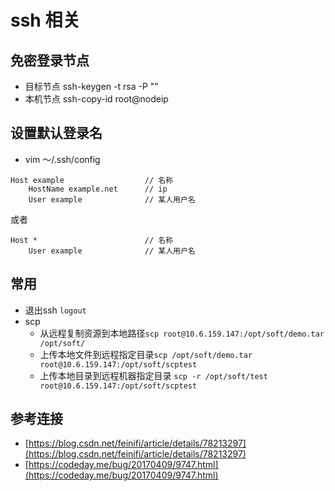 # ssh 相关
## 免密登录节点
+ 目标节点 ssh-keygen -t rsa -P ""
+ 本机节点 ssh-copy-id root@nodeip

## 设置默认登录名
+ vim 〜/.ssh/config

```
Host example                  // 名称
    HostName example.net      // ip
    User example              // 某人用户名
```
或者

```
Host *                        // 名称
    User example              // 某人用户名
```

## 常用
+ 退出ssh `logout`
+ scp
    + 从远程复制资源到本地路径`scp root@10.6.159.147:/opt/soft/demo.tar /opt/soft/`
    + 上传本地文件到远程指定目录`scp /opt/soft/demo.tar root@10.6.159.147:/opt/soft/scptest`
    + 上传本地目录到远程机器指定目录 `scp -r /opt/soft/test root@10.6.159.147:/opt/soft/scptest`



## 参考连接
+ [https://blog.csdn.net/feinifi/article/details/78213297](https://blog.csdn.net/feinifi/article/details/78213297)
+ [https://codeday.me/bug/20170409/9747.html](https://codeday.me/bug/20170409/9747.html)